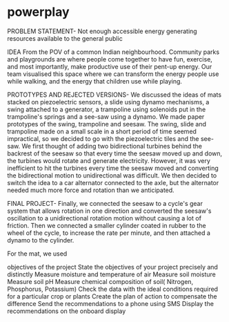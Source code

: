# powerplay
PROBLEM STATEMENT-
Not enough accessible energy generating resources available to the general public

IDEA
From the POV of a common Indian neighbourhood. Community parks and playgrounds are where people come together to have fun, exercise, and most importantly, make productive use of their pent-up energy. Our team visualised this space where we can transform the energy people use while walking, and the energy that children use while playing.


PROTOTYPES AND REJECTED VERSIONS-
We discussed the ideas of mats stacked on piezoelectric sensors, a slide using dynamo mechanisms, a swing attached to a generator, a trampoline using solenoids put in the trampoline's springs and a see-saw using a dynamo. We made paper prototypes of the swing, trampoline and seesaw. The swing, slide and trampoline made on a small scale in a short period of time seemed impractical, so we decided to go with the piezoelectric tiles and the see-saw. We first thought of adding two bidirectional turbines behind the backrest of the seesaw so that every time the seesaw moved up and down, the turbines would rotate and generate electricity. However, it was very inefficient to hit the turbines every time the seesaw moved and converting the bidirectional motion to unidirectional was difficult. We then decided to switch the idea to a car alternator connected to the axle, but the alternator needed much more force and rotation than we anticipated. 

FINAL PROJECT-
Finally, we connected the seesaw to a cycle's gear system that allows rotation in one direction and converted the seesaw's oscillation to a unidirectional rotation motion without causing a lot of friction. Then we connected a smaller cylinder coated in rubber to the wheel of the cycle, to increase the rate per minute, and then attached a dynamo to the cylinder.

For the mat, we used 

objectives of the project
State the objectives of your project precisely and distinctly
Measure moisture and temperature of air
Measure soil moisture
Measure soil pH
Measure chemical composition of soil( Nitrogen, Phosphorus, Potassium)
Check the data with the ideal conditions required for a particular crop or plants
Create the plan of action to compensate the difference
Send the recommendations to a phone using SMS
Display the recommendations on the onboard display
